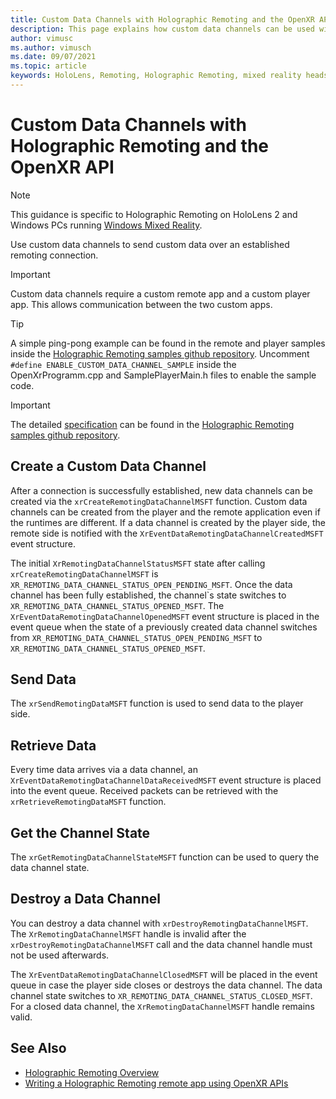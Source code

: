 ```yaml
---
title: Custom Data Channels with Holographic Remoting and the OpenXR API
description: This page explains how custom data channels can be used with the OpenXR API to send user data over the already-established Holographic Remoting connection.
author: vimusc
ms.author: vimusch
ms.date: 09/07/2021
ms.topic: article
keywords: HoloLens, Remoting, Holographic Remoting, mixed reality headset, windows mixed reality headset, virtual reality headset, data channels
---
```


# Custom Data Channels with Holographic Remoting and the OpenXR API

> [!NOTE]
> This guidance is specific to Holographic Remoting on HoloLens 2 and Windows PCs running [Windows Mixed Reality](../../discover/navigating-the-windows-mixed-reality-home.md).

Use custom data channels to send custom data over an established remoting connection.

> [!IMPORTANT]
> Custom data channels require a custom remote app and a custom player app. This allows communication between the two custom apps.

> [!TIP]
> A simple ping-pong example can be found in the remote and player samples inside the [Holographic Remoting samples github repository](https://github.com/microsoft/MixedReality-HolographicRemoting-Samples).
>Uncomment ```#define ENABLE_CUSTOM_DATA_CHANNEL_SAMPLE``` inside the OpenXrProgramm.cpp and SamplePlayerMain.h files to enable the sample code.

> [!IMPORTANT]
> The detailed [specification](https://htmlpreview.github.io/?https://github.com/microsoft/MixedReality-HolographicRemoting-Samples/blob/main/remote_openxr/specification.html) can be found in the [Holographic Remoting samples github repository](https://github.com/microsoft/MixedReality-HolographicRemoting-Samples).


## Create a Custom Data Channel

After a connection is successfully established, new data channels can be created via the ```xrCreateRemotingDataChannelMSFT``` function.
Custom data channels can be created from the player and the remote application even if the runtimes are different.
If a data channel is created by the player side, the remote side is notified with the ```XrEventDataRemotingDataChannelCreatedMSFT``` event structure.

The initial ```XrRemotingDataChannelStatusMSFT``` state after calling ```xrCreateRemotingDataChannelMSFT``` is ```XR_REMOTING_DATA_CHANNEL_STATUS_OPEN_PENDING_MSFT```.
Once the data channel has been fully established, the channel`s state switches to ```XR_REMOTING_DATA_CHANNEL_STATUS_OPENED_MSFT```.
The ```XrEventDataRemotingDataChannelOpenedMSFT``` event structure is placed in the event queue when the state of a previously created data channel switches from ```XR_REMOTING_DATA_CHANNEL_STATUS_OPEN_PENDING_MSFT``` to ```XR_REMOTING_DATA_CHANNEL_STATUS_OPENED_MSFT```.

## Send Data

The ```xrSendRemotingDataMSFT``` function is used to send data to the player side.

## Retrieve Data

Every time data arrives via a data channel, an ```XrEventDataRemotingDataChannelDataReceivedMSFT``` event structure is placed into the event queue.
Received packets can be retrieved with the ```xrRetrieveRemotingDataMSFT``` function.

## Get the Channel State

The ```xrGetRemotingDataChannelStateMSFT``` function can be used to query the data channel state.

## Destroy a Data Channel

You can destroy a data channel with ```xrDestroyRemotingDataChannelMSFT```.
The ```XrRemotingDataChannelMSFT``` handle is invalid after the ```xrDestroyRemotingDataChannelMSFT``` call and the data channel handle must not be used afterwards.

The ```XrEventDataRemotingDataChannelClosedMSFT``` will be placed in the event queue in case the player side closes or destroys the data channel.
The data channel state switches to ```XR_REMOTING_DATA_CHANNEL_STATUS_CLOSED_MSFT```.
For a closed data channel, the ```XrRemotingDataChannelMSFT``` handle remains valid.

## See Also
* [Holographic Remoting Overview](../advanced-concepts/holographic-remoting-overview.md)
* [Writing a Holographic Remoting remote app using OpenXR APIs](../native/holographic-remoting-create-remote-openxr.md)
